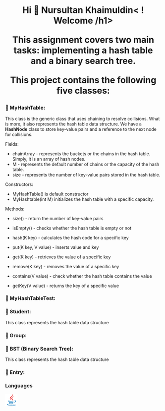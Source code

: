 
<h1 align="center">Hi 👋 Nursultan Khaimuldin< ! Welcome /h1>


This assignment covers two main tasks: implementing a hash table and a binary search tree.



This project contains the following five classes:
<h3 align ="left"> 🚀 MyHashTable: </h3> 

This class is the generic class that uses chaining to resolve collisions. What is more, it also represents the hash table data structure. We have a **HashNode** class to store key-value pairs and a reference to the next node for collisions.


Fields: 
- chainArray - represents the buckets or the chains in the hash table. Simply, it is an array of hash nodes.
- M - represents the default number of chains or the capacity of the hash table.
- size - represents the number of key-value pairs stored in the hash table.

Constructors:
- MyHashTable() is default constructor
- MyHashtable(int M) initializes the hash table with a specific capacity.

Methods:

- size() - return the number of key-value pairs
- isEmpty() - checks whether the hash table is empty or not

  
- hash(K key) - calculates the hash code for a specific key
- put(K key, V value) - inserts value and key
- get(K key) - retrieves the value of a specific key
- remove(K key) - removes the value of a specific key
- contains(V value) - check whether the hash table contains the value
- getKey(V value) - returns the key of a specific value

<h3 align ="left"> 🚀 MyHashTableTest: </h3> 
<h3 align ="left"> 🚀 Student: </h3>  This class represents the hash table data structure
<h3 align ="left"> 🚀 Group: </h3> 

<h3 align ="left"> 🚀 BST (Binary Search Tree): </h3> This class represents the hash table data structure 
<h3 align ="left"> 🚀 Entry: </h3> 
<p align="left">
</p>

<h3 align="left">Languages</h3>
<p align="left"> <a href="https://www.java.com" target="_blank" rel="noreferrer"> <img src="https://raw.githubusercontent.com/devicons/devicon/master/icons/java/java-original.svg" alt="java" width="40" height="40"/> </a> </p>

